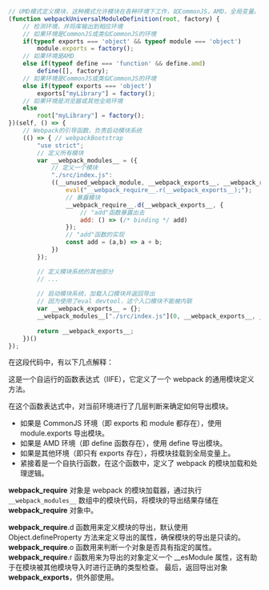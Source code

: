 ```js
// UMD模式定义模块，这种模式允许模块在各种环境下工作，如CommonJS，AMD，全局变量。
(function webpackUniversalModuleDefinition(root, factory) {
    // 检测环境，并将库输出到相应环境
    // 如果环境是CommonJS或类似CommonJS的环境
    if(typeof exports === 'object' && typeof module === 'object')
        module.exports = factory();
    // 如果环境是AMD
    else if(typeof define === 'function' && define.amd)
        define([], factory);
    // 如果环境是CommonJS或类似CommonJS的环境
    else if(typeof exports === 'object')
        exports["myLibrary"] = factory();
    // 如果环境是浏览器或其他全局环境
    else
        root["myLibrary"] = factory();
})(self, () => {
    // Webpack的引导函数，负责启动模块系统
    (() => { // webpackBootstrap
        "use strict";
        // 定义所有模块
        var __webpack_modules__ = ({
            // 定义一个模块
            "./src/index.js":
            ((__unused_webpack_module, __webpack_exports__, __webpack_require__) => {
                eval("__webpack_require__.r(__webpack_exports__);");
                // 暴露模块
                __webpack_require__.d(__webpack_exports__, {
                    // "add"函数暴露出去
                    add: () => (/* binding */ add)
                });
                // "add"函数的实现
                const add = (a,b) => a + b;
            })
        });

        // 定义模块系统的其他部分
        // ...
        
        // 启动模块系统，加载入口模块并返回导出
        // 因为使用了eval devtool，这个入口模块不能被内联
        var __webpack_exports__ = {};
        __webpack_modules__["./src/index.js"](0, __webpack_exports__, __webpack_require__);
        
        return __webpack_exports__;
    })()
});

```

在这段代码中，有以下几点解释：

这是一个自运行的函数表达式（IIFE），它定义了一个 webpack 的通用模块定义方法。

在这个函数表达式中，对当前环境进行了几层判断来确定如何导出模块。

- 如果是 CommonJS 环境（即 exports 和 module 都存在），使用 module.exports 导出模块。
- 如果是 AMD 环境（即 define 函数存在），使用 define 导出模块。
- 如果是其他环境（即只有 exports 存在），将模块挂载到全局变量上。
- 紧接着是一个自执行函数，在这个函数中，定义了 webpack 的模块加载和处理逻辑。

__webpack_require__ 对象是 webpack 的模块加载器，通过执行`__webpack_modules__` 数组中的模块代码，将模块的导出结果存储在 __webpack_require__ 对象中。

__webpack_require__.d 函数用来定义模块的导出，默认使用 Object.defineProperty 方法来定义导出的属性，确保模块的导出是只读的。
__webpack_require__.o 函数用来判断一个对象是否具有指定的属性。
__webpack_require__.r 函数用来为导出的对象定义一个 __esModule 属性，这有助于在模块被其他模块导入时进行正确的类型检查。
最后，返回导出对象 __webpack_exports__，供外部使用。

